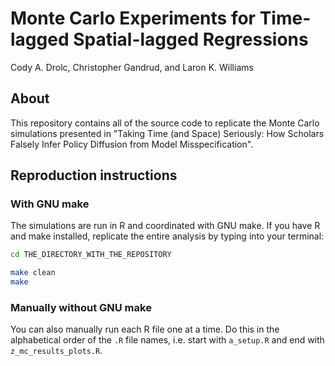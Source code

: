 # Monte Carlo Experiments for Time-lagged Spatial-lagged Regressions

Cody A. Drolc, Christopher Gandrud, and Laron K. Williams

## About 

This repository contains all of the source code to replicate the Monte Carlo simulations presented in "Taking Time (and Space) Seriously:
How Scholars Falsely Infer Policy Diffusion from Model Misspecification".

## Reproduction instructions

### With GNU make

The simulations are run in R and coordinated with GNU make. If you have R and make installed, replicate the entire analysis by typing into your terminal:

```bash
cd THE_DIRECTORY_WITH_THE_REPOSITORY

make clean
make
```

### Manually without GNU make

You can also manually run each R file one at a time. Do this in the alphabetical order of the `.R` file names, i.e. start with `a_setup.R` and end with `z_mc_results_plots.R`.   

